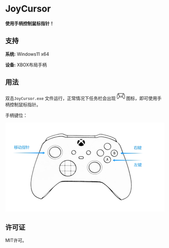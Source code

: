 # JoyCursor

**使用手柄控制鼠标指针！**



## 支持

**系统:** Windows11 x64

**设备:** XBOX布局手柄



## 用法

双击`JoyCursor.exe` 文件运行，正常情况下任务栏会出现 <img src="icon.png" style="zoom:25%;" /> 图标，即可使用手柄控制鼠标指针。

手柄键位：

![](usage_cn.png)



## 许可证

MIT许可。